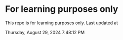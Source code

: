 # For learning purposes only
This repo is for learning purposes only.
Last updated at

Thursday, August 29, 2024 7:48:12 PM

